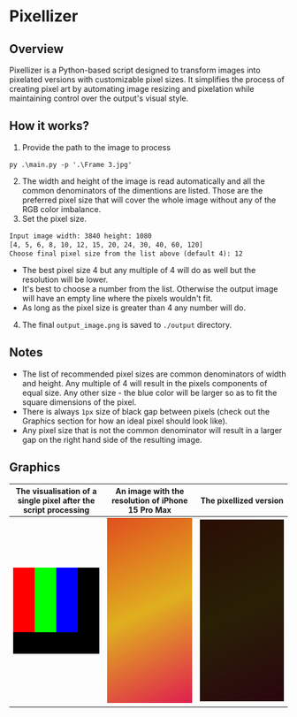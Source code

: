 # Pixellizer

## Overview

Pixellizer is a Python-based script designed to transform images into pixelated versions with customizable pixel sizes. It simplifies the process of creating pixel art by automating image resizing and pixelation while maintaining control over the output's visual style.

## How it works?

1. Provide the path to the image to process
```
py .\main.py -p '.\Frame 3.jpg'
```
2. The width and height of the image is read automatically and all the common denominators of the dimentions are listed. Those are the preferred pixel size that will cover the whole image without any of the RGB color imbalance.
3. Set the pixel size. 
```
Input image width: 3840 height: 1080
[4, 5, 6, 8, 10, 12, 15, 20, 24, 30, 40, 60, 120]
Choose final pixel size from the list above (default 4): 12
```
   - The best pixel size 4 but any multiple of 4 will do as well but the resolution will be lower. 
   - It's best to choose a number from the list. Otherwise the output image will have an empty line where the pixels wouldn't fit.
   - As long as the pixel size is greater than 4 any number will do. 
4. The final `output_image.png` is saved to `./output` directory.

## Notes
- The list of recommended pixel sizes are common denominators of width and height. Any multiple of 4 will result in the pixels components of equal size. Any other size - the blue color will be larger so as to fit the square dimensions of the pixel. 
- There is always `1px` size of black gap between pixels (check out the Graphics section for how an ideal pixel should look like).
- Any pixel size that is not the common denominator will result in a larger gap on the right hand side of the resulting image.

## Graphics

|The visualisation of a single pixel after the script processing |An image with the resolution of iPhone 15 Pro Max| The pixellized version|
|---|---|---|
|![The pixel](single_white_pixel.png)|![The originl image](./Frame%203.jpg)|![The pixellised version](./Frame%203%20pixellized.png)|